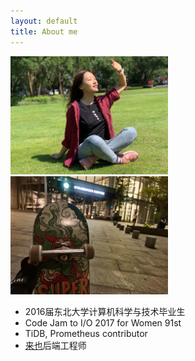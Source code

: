 ```yaml
---
layout: default
title: About me
---
```


<div align="left">
    <img width="50%" height="50%" src="photo.jpeg"/>
    <img width="50%" height="50%" src="skate.jpg"/>
</div>


- 2016届东北大学计算机科学与技术毕业生
- Code Jam to I/O 2017 for Women 91st
- TiDB, Prometheus contributor
- [来也](https://www.laiye.com)后端工程师
